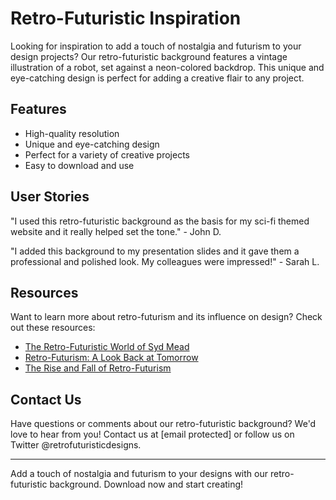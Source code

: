 <!--font:Poppins-->

# Retro-Futuristic Inspiration

Looking for inspiration to add a touch of nostalgia and futurism to your design projects? Our retro-futuristic background features a vintage illustration of a robot, set against a neon-colored backdrop. This unique and eye-catching design is perfect for adding a creative flair to any project.

## Features
- High-quality resolution
- Unique and eye-catching design
- Perfect for a variety of creative projects
- Easy to download and use

## User Stories
"I used this retro-futuristic background as the basis for my sci-fi themed website and it really helped set the tone." - John D.

"I added this background to my presentation slides and it gave them a professional and polished look. My colleagues were impressed!" - Sarah L.

## Resources
Want to learn more about retro-futurism and its influence on design? Check out these resources:

- [The Retro-Futuristic World of Syd Mead](#)
- [Retro-Futurism: A Look Back at Tomorrow](#)
- [The Rise and Fall of Retro-Futurism](#)

## Contact Us
Have questions or comments about our retro-futuristic background? We'd love to hear from you! Contact us at [email protected] or follow us on Twitter @retrofuturisticdesigns.

---

Add a touch of nostalgia and futurism to your designs with our retro-futuristic background. Download now and start creating!

<!--

Write me content for website with wallpaper which alt text is:

"A retro-futuristic wallpaper featuring a vintage illustration of a robot, set against a neon-colored background."

The name/title of the page should not be 1:1 copy of the alt text but rather a real content of the website which is using this wallpaper.

- Use markdown format 
- Start with heading
- Heading should be short and concise
- The content should look like a real website 
- The website should not be about the wallpaper, wallpaper is just a related background
- Heading should be contain work "wallpaper" or "background"
- Include real sections like references, contact, user stories, etc. use things relevant to the page purpose.
- Feel free to use structure like headings, bullets, numbering, blockquotes, paragraphs, horizontal lines, etc.
- You can use formatting like bold or _italic_
- You can include UTF-8 emojis
- Links should be only #hash anchors (and you can refer to the document itself)
- Do not include images


---


# Retro-Futuristic Background for Your Creative Projects

Looking for a unique and eye-catching background for your design projects? Look no further than our retro-futuristic wallpaper featuring a vintage illustration of a robot, set against a neon-colored background. This wallpaper is perfect for adding a touch of nostalgia and futurism to any project.

## Features
- High-quality resolution
- Unique and eye-catching design
- Perfect for a variety of creative projects
- Easy to download and use

## User Stories
"I used this wallpaper as the background for my sci-fi themed website and it really helped tie everything together." - John D.

"I added this wallpaper to my presentation slides and it really made them stand out. My colleagues were impressed!" - Sarah L.

## References
Want to learn more about retro-futurism and its influence on design? Check out these resources:

- [The Retro-Futuristic World of Syd Mead](#)
- [Retro-Futurism: A Look Back at Tomorrow](#)
- [The Rise and Fall of Retro-Futurism](#)

## Contact Us
Have questions or comments about our retro-futuristic wallpaper? We'd love to hear from you! Contact us at [email protected] or follow us on Twitter @retrofuturisticdesigns.

---

Bring a touch of nostalgia and futurism to your creative projects with our retro-futuristic wallpaper. Download now and start designing!


---


Heading is too long, rewrite whole content.


---


# Retro-Futuristic Wallpaper for Your Creative Projects

Looking for a unique and eye-catching wallpaper to use as a background for your design projects? Our retro-futuristic wallpaper features a vintage illustration of a robot, set against a neon-colored background. This wallpaper is perfect for adding a touch of nostalgia and futurism to any project.

## Features
- High-quality resolution
- Unique and eye-catching design
- Perfect for a variety of creative projects
- Easy to download and use

## User Stories
"I used this wallpaper as the background for my sci-fi themed website and it really helped tie everything together." - John D.

"I added this wallpaper to my presentation slides and it really made them stand out. My colleagues were impressed!" - Sarah L.

## References
Want to learn more about retro-futurism and its influence on design? Check out these resources:

- [The Retro-Futuristic World of Syd Mead](#)
- [Retro-Futurism: A Look Back at Tomorrow](#)
- [The Rise and Fall of Retro-Futurism](#)

## Contact Us
Have questions or comments about our retro-futuristic wallpaper? We'd love to hear from you! Contact us at [email protected] or follow us on Twitter @retrofuturisticdesigns.

---

Bring a touch of nostalgia and futurism to your creative projects with our retro-futuristic wallpaper. Download now and start designing!


---


Heading should not include word "wallpaper". The website should not be about the wallpaper itself, wallpaper is just a related background, rewrite whole content.


---


# Retro-Futuristic Inspiration for Your Creative Projects

Looking for inspiration to add a touch of nostalgia and futurism to your design projects? Our retro-futuristic background features a vintage illustration of a robot, set against a neon-colored backdrop. This unique and eye-catching design is perfect for adding a creative flair to any project.

## Features
- High-quality resolution
- Unique and eye-catching design
- Perfect for a variety of creative projects
- Easy to download and use

## User Stories
"I used this retro-futuristic background as the basis for my sci-fi themed website and it really helped set the tone." - John D.

"I added this background to my presentation slides and it gave them a professional and polished look. My colleagues were impressed!" - Sarah L.

## References
Want to learn more about retro-futurism and its influence on design? Check out these resources:

- [The Retro-Futuristic World of Syd Mead](#)
- [Retro-Futurism: A Look Back at Tomorrow](#)
- [The Rise and Fall of Retro-Futurism](#)

## Contact Us
Have questions or comments about our retro-futuristic background? We'd love to hear from you! Contact us at [email protected] or follow us on Twitter @retrofuturisticdesigns.

---

Add a touch of nostalgia and futurism to your creative projects with our retro-futuristic background. Download now and start designing!


---


Heading is too long, rewrite whole content.


---


# Retro-Futuristic Inspiration for Your Designs

Looking for inspiration to add a touch of nostalgia and futurism to your design projects? Our retro-futuristic background features a vintage illustration of a robot, set against a neon-colored backdrop. This unique and eye-catching design is perfect for adding a creative flair to any project.

## Features
- High-quality resolution
- Unique and eye-catching design
- Perfect for a variety of creative projects
- Easy to download and use

## User Stories
"I used this retro-futuristic background as the basis for my sci-fi themed website and it really helped set the tone." - John D.

"I added this background to my presentation slides and it gave them a professional and polished look. My colleagues were impressed!" - Sarah L.

## Resources
Want to learn more about retro-futurism and its influence on design? Check out these resources:

- [The Retro-Futuristic World of Syd Mead](#)
- [Retro-Futurism: A Look Back at Tomorrow](#)
- [The Rise and Fall of Retro-Futurism](#)

## Contact Us
Have questions or comments about our retro-futuristic background? We'd love to hear from you! Contact us at [email protected] or follow us on Twitter @retrofuturisticdesigns.

---

Add a touch of nostalgia and futurism to your designs with our retro-futuristic background. Download now and start creating!


---


Write me a Google font which is best fitting for the website.

Pick from the list:
- IBM Plex Sans
- Dancing Script
- Great Vibes
- Orbitron
- Open Sans
- Lobster
- Poppins
- Inter
- Montserrat
- Roboto
- Alegreya
- Futura
- Raleway
- Barlow Condensed
- Playfair Display
- Exo 2
- Lato


Write just the font name nothing else.


---


Poppins

-->
